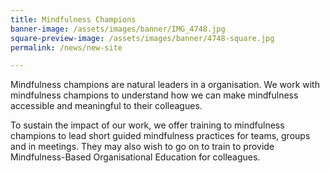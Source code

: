 ```yaml
---
title: Mindfulness Champions
banner-image: /assets/images/banner/IMG_4748.jpg
square-preview-image: /assets/images/banner/4748-square.jpg
permalink: /news/new-site

---
```


Mindfulness champions are natural leaders in a organisation. We work with mindfulness champions to understand how we can make mindfulness accessible and meaningful to their colleagues.

To sustain the impact of our work, we offer training to mindfulness champions to lead short guided mindfulness practices for teams, groups and in meetings. They may also wish to go on to train to provide Mindfulness-Based Organisational Education for colleagues.
